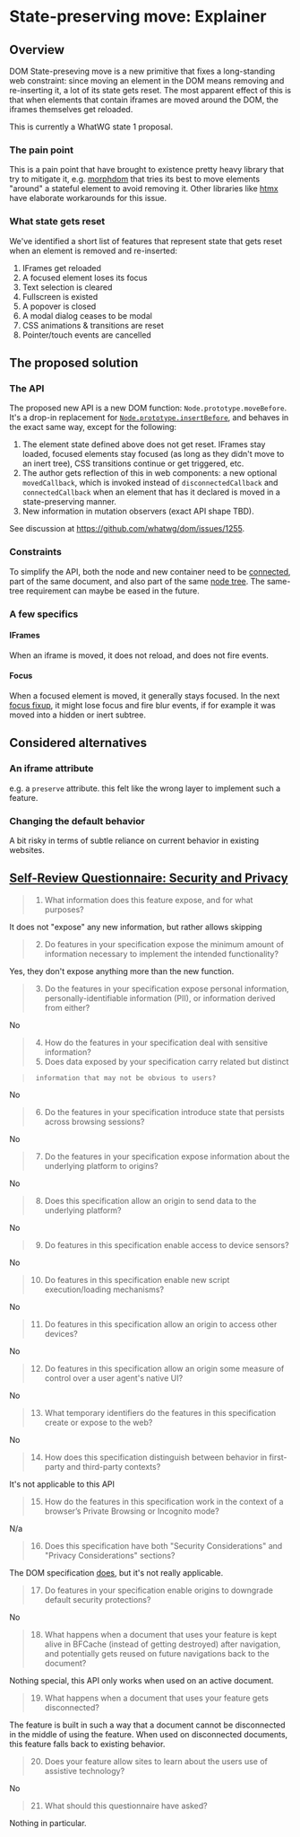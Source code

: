 # State-preserving move: Explainer

## Overview
DOM State-preseving move is a new primitive that fixes a long-standing web constraint: since moving
an element in the DOM means removing and re-inserting it, a lot of its state gets reset. The most
apparent effect of this is that when elements that contain iframes are moved around the DOM, the
iframes themselves get reloaded.

This is currently a WhatWG state 1 proposal.

### The pain point
This is a pain point that have brought to existence pretty heavy library that try to mitigate it,
e.g. [morphdom](https://github.com/patrick-steele-idem/morphdom) that tries its best to move elements
"around" a stateful element to avoid removing it. Other libraries like [htmx](https://htmx.org/) have
elaborate workarounds for this issue.

### What state gets reset
We've identified a short list of features that represent state that gets reset when an element is
removed and re-inserted:

  1. IFrames get reloaded
  1. A focused element loses its focus
  1. Text selection is cleared
  1. Fullscreen is existed
  1. A popover is closed
  1. A modal dialog ceases to be modal
  1. CSS animations & transitions are reset
  1. Pointer/touch events are cancelled

## The proposed solution

### The API

The proposed new API is a new DOM function: `Node.prototype.moveBefore`. It's a drop-in replacement for
[`Node.prototype.insertBefore`](https://dom.spec.whatwg.org/#dom-node-insertbefore), and behaves in the 
exact same way, except for the following:

1. The element state defined above does not get reset. IFrames stay loaded, focused elements stay focused
   (as long as they didn't move to an inert tree), CSS transitions continue or get triggered, etc.
2. The author gets reflection of this in web components: a new optional `movedCallback`, which is invoked
   instead of `disconnectedCallback` and `connectedCallback` when an element that has it declared is moved
   in a state-preserving manner.
3. New information in mutation observers (exact API shape TBD).

See discussion at https://github.com/whatwg/dom/issues/1255.

### Constraints

To simplify the API, both the node and new container need to be [connected](https://dom.spec.whatwg.org/#connected), part of the same document, and also part of the
same [node tree](https://dom.spec.whatwg.org/#concept-node-tree). The same-tree requirement can maybe be eased in the future.

### A few specifics

#### IFrames
When an iframe is moved, it does not reload, and does not fire events.

#### Focus
When a focused element is moved, it generally stays focused. In the next [focus fixup](https://html.spec.whatwg.org/multipage/webappapis.html#event-loop-processing-model%3Afocusing-steps), it might lose focus and fire blur events, if for example it was moved into a hidden or inert subtree.

## Considered alternatives

### An iframe attribute

e.g. a `preserve` attribute. this felt like the wrong layer to implement such a feature.

### Changing the default behavior

A bit risky in terms of subtle reliance on current behavior in existing websites.

## [Self-Review Questionnaire: Security and Privacy](https://w3ctag.github.io/security-questionnaire/)

> 01.  What information does this feature expose,
>      and for what purposes?

It does not "expose" any new information, but rather allows skipping 

> 02.  Do features in your specification expose the minimum amount of information
>      necessary to implement the intended functionality?

Yes, they don't expose anything more than the new function.

> 03.  Do the features in your specification expose personal information,
>      personally-identifiable information (PII), or information derived from
>      either?

No

> 04.  How do the features in your specification deal with sensitive information?
> 05.  Does data exposed by your specification carry related but distinct

>      information that may not be obvious to users?

No

> 06.  Do the features in your specification introduce state
>      that persists across browsing sessions?

No

> 07.  Do the features in your specification expose information about the
>      underlying platform to origins?

No

> 08.  Does this specification allow an origin to send data to the underlying
>      platform?

No

> 09.  Do features in this specification enable access to device sensors?

No

> 10.  Do features in this specification enable new script execution/loading
>      mechanisms?

No

> 11.  Do features in this specification allow an origin to access other devices?

No

> 12.  Do features in this specification allow an origin some measure of control over
>      a user agent's native UI?

No

> 13.  What temporary identifiers do the features in this specification create or
>      expose to the web?

No

> 14.  How does this specification distinguish between behavior in first-party and
>      third-party contexts?

It's not applicable to this API

> 15.  How do the features in this specification work in the context of a browser’s
>      Private Browsing or Incognito mode?

N/a

> 16.  Does this specification have both "Security Considerations" and "Privacy
>      Considerations" sections?

The DOM specification [does](https://dom.spec.whatwg.org/#security-and-privacy), but it's not
really applicable.

> 17.  Do features in your specification enable origins to downgrade default
>      security protections?

No

> 18.  What happens when a document that uses your feature is kept alive in BFCache
>      (instead of getting destroyed) after navigation, and potentially gets reused
>      on future navigations back to the document?

Nothing special, this API only works when used on an active document.

> 19.  What happens when a document that uses your feature gets disconnected?

The feature is built in such a way that a document cannot be disconnected in the middle of using
the feature. When used on disconnected documents, this feature falls back to existing behavior.

> 20.  Does your feature allow sites to learn about the users use of assistive technology?

No

> 21.  What should this questionnaire have asked?

Nothing in particular.
